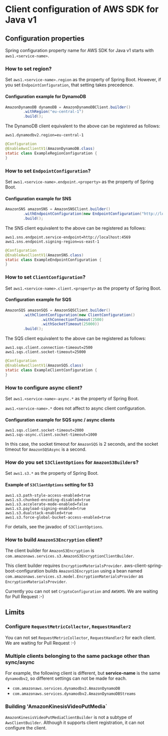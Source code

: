 # Client configuration of AWS SDK for Java v1

## Configuration properties

Spring configuration property name for AWS SDK for Java v1 starts with `aws1.<service-name>`.

### How to set region?

Set `aws1.<service-name>.region` as the property of Spring Boot.
However, if you set `EndpointConfiguration`, that setting takes precedence.

#### Configuration example for DynamoDB

```java
AmazonDynamoDB dynamoDB = AmazonDynamoDBClient.builder()
		.withRegion("eu-central-1")
		.build();
```

The DynamoDB client equivalent to the above can be registered as follows:

```properties
aws1.dynamodbv2.region=eu-central-1
```

```java
@Configuration
@EnableAwsClientV1(AmazonDynamoDB.class)
static class ExampleRegionConfiguration {
}
```


### How to set `EndpointConfiguration`?

Set `aws1.<service-name>.endpoint.<property>` as the property of Spring Boot.

#### Configuration example for SNS

```java
AmazonSNS amazonSNS = AmazonSNSClient.builder()
		.withEndpointConfiguration(new EndpointConfiguration("http://localhost:4569", "us-east-1"))
		.build();
```

The SNS client equivalent to the above can be registered as follows:

```properties
aws1.sns.endpoint.service-endpoint=http://localhost:4569
aws1.sns.endpoint.signing-region=us-east-1
```

```java
@Configuration
@EnableAwsClientV1(AmazonSNS.class)
static class ExampleEndpointConfiguration {
}
```


### How to set `ClientConfiguration`?

Set `aws1.<service-name>.client.<property>` as the property of Spring Boot.

#### Configuration example for SQS

```java
AmazonSQS amazonSQS = AmazonSQSClient.builder()
		.withClientConfiguration(new ClientConfiguration()
				.withConnectionTimeout(2500)
				.withSocketTimeout(25000))
		.build();
```

The SQS client equivalent to the above can be registered as follows:

```properties
aws1.sqs.client.connection-timeout=2500
aws1.sqs.client.socket-timeout=25000
```
 
```java
@Configuration
@EnableAwsClientV1(AmazonSQS.class)
static class ExampleClientConfiguration {
}
```


### How to configure async client?

Set `aws1.<service-name>-async.*` as the property of Spring Boot.

`aws1.<service-name>.*` does not affect to async client configuration.

#### Configuration example for SQS sync / async clients

```properties
aws1.sqs.client.socket-timeout=2000
aws1.sqs-async.client.socket-timeout=1000
```

In this case, the socket timeout for `AmazonSQS` is 2 seconds,
and the socket timeout for `AmazonSQSAsync` is a second.

### How do you set `S3ClientOptions` for `AmazonS3Builder`s?

Set `aws1.s3.*` as the property of Spring Boot.

#### Example of `S3ClientOptions` setting for S3

```properties
aws1.s3.path-style-access-enabled=true
aws1.s3.chunked-encoding-disabled=true
aws1.s3.accelerate-mode-enabled=false
aws1.s3.payload-signing-enabled=true
aws1.s3.dualstack-enabled=true
aws1.s3.force-global-bucket-access-enabled=true
```

For details, see the javadoc of `S3ClientOptions`.

### How to build `AmazonS3Encryption` client?

The client builder for `AmazonS3Encryption` is
`com.amazonaws.services.s3.AmazonS3EncryptionClientBuilder`.

This client builder requires `EncryptionMaterialsProvider`.
aws-client-spring-boot-configuration builds `AmazonS3Encryption`
using a bean named `com.amazonaws.services.s3.model.EncryptionMaterialsProvider`
as `EncryptionMaterialsProvider`. 

Currently you can not set `CryptoConfiguration` and `AWSKMS`.
We are waiting for Pull Request :-)


## Limits

### Configure `RequestMetricCollector`, `RequestHandler2`

You can not set `RequestMetricCollector`, `RequestHandler2` for each client.
We are waiting for Pull Request :-)

### Multiple clients belonging to the same package other than sync/async

For example, the following client is different, but **service-name** is the same `dynamodbv2`,
so different settings can not be made for each.

* `com.amazonaws.services.dynamodbv2.AmazonDynamoDB`
* `com.amazonaws.services.dynamodbv2.AmazonDynamoDBStreams`

### Building 'AmazonKinesisVideoPutMedia`

`AmazonKinesisVideoPutMediaClientBuilder` is not a subtype of `AwsClientBuilder`.
Although it supports client registration, it can not configure the client.
